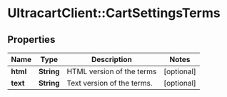 # UltracartClient::CartSettingsTerms

## Properties
Name | Type | Description | Notes
------------ | ------------- | ------------- | -------------
**html** | **String** | HTML version of the terms | [optional] 
**text** | **String** | Text version of the terms. | [optional] 


